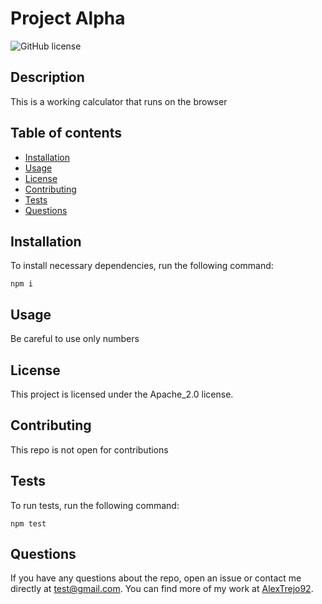 # Project Alpha

![GitHub license](https://img.shields.io/badge/license-Apache_2.0-blue.svg)


## Description

This is a working calculator that runs on the browser

## Table of contents

- [Installation](#installation)
- [Usage](#usage)
- [License](#license)
- [Contributing](#contributing)
- [Tests](#tests)
- [Questions](#questions)

## Installation
To install necessary dependencies, run the following command:
```
npm i
```

## Usage
Be careful to use only numbers

## License
This project is licensed under the Apache_2.0 license.

## Contributing
This repo is not open for contributions

## Tests
To run tests, run the following command:
```
npm test
```

## Questions
If you have any questions about the repo, open an issue or contact me directly at test@gmail.com. You can find more of my work at [AlexTrejo92](https://github.com/AlexTrejo92).

